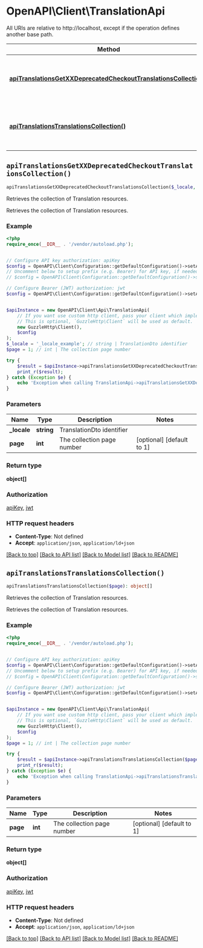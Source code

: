 # OpenAPI\Client\TranslationApi

All URIs are relative to http://localhost, except if the operation defines another base path.

| Method | HTTP request | Description |
| ------------- | ------------- | ------------- |
| [**apiTranslationsGetXXDeprecatedCheckoutTranslationsCollection()**](TranslationApi.md#apiTranslationsGetXXDeprecatedCheckoutTranslationsCollection) | **GET** /{_locale}/api/v1/translations | Retrieves the collection of Translation resources. |
| [**apiTranslationsTranslationsCollection()**](TranslationApi.md#apiTranslationsTranslationsCollection) | **GET** /api/v2/checkout/translations | Retrieves the collection of Translation resources. |


## `apiTranslationsGetXXDeprecatedCheckoutTranslationsCollection()`

```php
apiTranslationsGetXXDeprecatedCheckoutTranslationsCollection($_locale, $page): object[]
```

Retrieves the collection of Translation resources.

Retrieves the collection of Translation resources.

### Example

```php
<?php
require_once(__DIR__ . '/vendor/autoload.php');


// Configure API key authorization: apiKey
$config = OpenAPI\Client\Configuration::getDefaultConfiguration()->setApiKey('X-AUTH-TOKEN', 'YOUR_API_KEY');
// Uncomment below to setup prefix (e.g. Bearer) for API key, if needed
// $config = OpenAPI\Client\Configuration::getDefaultConfiguration()->setApiKeyPrefix('X-AUTH-TOKEN', 'Bearer');

// Configure Bearer (JWT) authorization: jwt
$config = OpenAPI\Client\Configuration::getDefaultConfiguration()->setAccessToken('YOUR_ACCESS_TOKEN');


$apiInstance = new OpenAPI\Client\Api\TranslationApi(
    // If you want use custom http client, pass your client which implements `GuzzleHttp\ClientInterface`.
    // This is optional, `GuzzleHttp\Client` will be used as default.
    new GuzzleHttp\Client(),
    $config
);
$_locale = '_locale_example'; // string | TranslationDto identifier
$page = 1; // int | The collection page number

try {
    $result = $apiInstance->apiTranslationsGetXXDeprecatedCheckoutTranslationsCollection($_locale, $page);
    print_r($result);
} catch (Exception $e) {
    echo 'Exception when calling TranslationApi->apiTranslationsGetXXDeprecatedCheckoutTranslationsCollection: ', $e->getMessage(), PHP_EOL;
}
```

### Parameters

| Name | Type | Description  | Notes |
| ------------- | ------------- | ------------- | ------------- |
| **_locale** | **string**| TranslationDto identifier | |
| **page** | **int**| The collection page number | [optional] [default to 1] |

### Return type

**object[]**

### Authorization

[apiKey](../../README.md#apiKey), [jwt](../../README.md#jwt)

### HTTP request headers

- **Content-Type**: Not defined
- **Accept**: `application/json`, `application/ld+json`

[[Back to top]](#) [[Back to API list]](../../README.md#endpoints)
[[Back to Model list]](../../README.md#models)
[[Back to README]](../../README.md)

## `apiTranslationsTranslationsCollection()`

```php
apiTranslationsTranslationsCollection($page): object[]
```

Retrieves the collection of Translation resources.

Retrieves the collection of Translation resources.

### Example

```php
<?php
require_once(__DIR__ . '/vendor/autoload.php');


// Configure API key authorization: apiKey
$config = OpenAPI\Client\Configuration::getDefaultConfiguration()->setApiKey('X-AUTH-TOKEN', 'YOUR_API_KEY');
// Uncomment below to setup prefix (e.g. Bearer) for API key, if needed
// $config = OpenAPI\Client\Configuration::getDefaultConfiguration()->setApiKeyPrefix('X-AUTH-TOKEN', 'Bearer');

// Configure Bearer (JWT) authorization: jwt
$config = OpenAPI\Client\Configuration::getDefaultConfiguration()->setAccessToken('YOUR_ACCESS_TOKEN');


$apiInstance = new OpenAPI\Client\Api\TranslationApi(
    // If you want use custom http client, pass your client which implements `GuzzleHttp\ClientInterface`.
    // This is optional, `GuzzleHttp\Client` will be used as default.
    new GuzzleHttp\Client(),
    $config
);
$page = 1; // int | The collection page number

try {
    $result = $apiInstance->apiTranslationsTranslationsCollection($page);
    print_r($result);
} catch (Exception $e) {
    echo 'Exception when calling TranslationApi->apiTranslationsTranslationsCollection: ', $e->getMessage(), PHP_EOL;
}
```

### Parameters

| Name | Type | Description  | Notes |
| ------------- | ------------- | ------------- | ------------- |
| **page** | **int**| The collection page number | [optional] [default to 1] |

### Return type

**object[]**

### Authorization

[apiKey](../../README.md#apiKey), [jwt](../../README.md#jwt)

### HTTP request headers

- **Content-Type**: Not defined
- **Accept**: `application/json`, `application/ld+json`

[[Back to top]](#) [[Back to API list]](../../README.md#endpoints)
[[Back to Model list]](../../README.md#models)
[[Back to README]](../../README.md)
